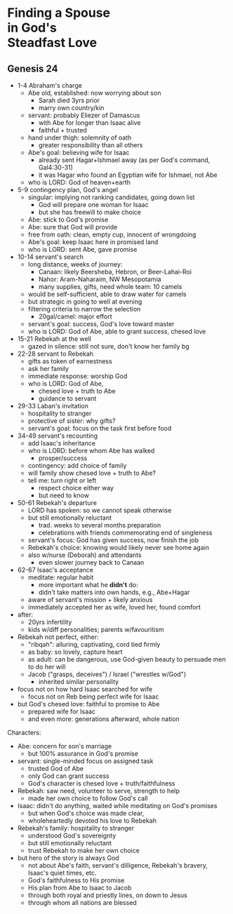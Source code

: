 <!-- .slide: <%= bg("unsplash-Jztmx9yqjBw-stars.jpg") %> id="title" -->
# Finding a Spouse <br> in God's <br> Steadfast Love
## Genesis 24

>>>
+ 1-4 Abraham's charge
  + Abe old, established: now worrying about son
    + Sarah died 3yrs prior
    + marry own country/kin
  + servant: probably Eliezer of Damascus
    + with Abe for longer than Isaac alive
    + faithful + trusted
  + hand under thigh: solemnity of oath
    + greater responsibility than all others
  + Abe's goal: believing wife for Isaac
    + already sent Hagar+Ishmael away (as per God's command, Gal4:30-31)
    + it was Hagar who found an Egyptian wife for Ishmael, not Abe
  + who is LORD: God of heaven+earth
+ 5-9 contingency plan, God's angel
  + singular: implying not ranking candidates, going down list
    + God will prepare one woman for Isaac
    + but she has freewill to make choice
  + Abe: stick to God's promise
  + Abe: sure that God will provide
  + free from oath: clean, empty cup, innocent of wrongdoing
  + Abe's goal: keep Isaac here in promised land
  + who is LORD: sent Abe, gave promise
+ 10-14 servant's search
  + long distance, weeks of journey: 
    + Canaan: likely Beersheba, Hebron, or Beer-Lahai-Roi
    + Nahor: Aram-Naharaim, NW Mesopotamia
    + many supplies, gifts, need whole team: 10 camels
  + would be self-sufficient, able to draw water for camels
  + but strategic in going to well at evening
  + filtering criteria to narrow the selection
    + 20gal/camel: major effort
  + servant's goal: success, God's love toward master
  + who is LORD: God of Abe, able to grant success, chesed love
+ 15-21 Rebekah at the well
  + gazed in silence: still not sure, don't know her family bg
+ 22-28 servant to Rebekah
  + gifts as token of earnestness
  + ask her family
  + immediate response: worship God
  + who is LORD: God of Abe, 
    + chesed love + truth to Abe
    + guidance to servant
+ 29-33 Laban's invitation
  + hospitality to stranger
  + protective of sister: why gifts?
  + servant's goal: focus on the task first before food
+ 34-49 servant's recounting
  + add Isaac's inheritance
  + who is LORD: before whom Abe has walked
    + prosper/success
  + contingency: add choice of family
  + will family show chesed love + truth to Abe?
  + tell me: turn right or left
    + respect choice either way
    + but need to know
+ 50-61 Rebekah's departure
  + LORD has spoken: so we cannot speak otherwise
  + but still emotionally reluctant
    + trad. weeks to several months preparation
    + celebrations with friends commemorating end of singleness
  + servant's focus: God has given success, now finish the job
  + Rebekah's choice: knowing would likely never see home again
  + also w/nurse (Deborah) and attendants
    + even slower journey back to Canaan
+ 62-67 Isaac's acceptance
  + meditate: regular habit
    + more important what he **didn't** do:
    + didn't take matters into own hands, e.g., Abe+Hagar
  + aware of servant's mission + likely anxious
  + immediately accepted her as wife, loved her, found comfort
+ after:
  + 20yrs infertility
  + kids w/diff personalities; parents w/favouritism
+ Rebekah not perfect, either:
  + "ribqah": alluring, captivating, cord tied firmly
  + as baby: so lovely, capture heart
  + as adult: can be dangerous, use God-given beauty to persuade men to do her will
  + Jacob ("grasps, deceives") / Israel ("wrestles w/God")
    + inherited similar personality
+ focus not on how hard Isaac searched for wife
  + focus not on Reb being perfect wife for Isaac
+ but God's chesed love: faithful to promise to Abe
  + prepared wife for Isaac
  + and even more: generations afterward, whole nation

Characters:
+ Abe: concern for son's marriage
  + but 100% assurance in God's promise
+ servant: single-minded focus on assigned task
  + trusted God of Abe
  + only God can grant success
  + God's character is chesed love + truth/faithfulness
+ Rebekah: saw need, volunteer to serve, strength to help
  + made her own choice to follow God's call
+ Isaac: didn't do anything, waited while meditating on God's promises
  + but when God's choice was made clear,
  + wholeheartedly devoted his love to Rebekah
+ Rebekah's family: hospitality to stranger
  + understood God's sovereignty
  + but still emotionally reluctant
  + trust Rebekah to make her own choice
+ but hero of the story is always God
  + not about Abe's faith, servant's dilligence, Rebekah's bravery, Isaac's quiet times, etc.
  + God's faithfulness to His promise
  + His plan from Abe to Isaac to Jacob
  + through both royal and priestly lines, on down to Jesus
  + through whom all nations are blessed
